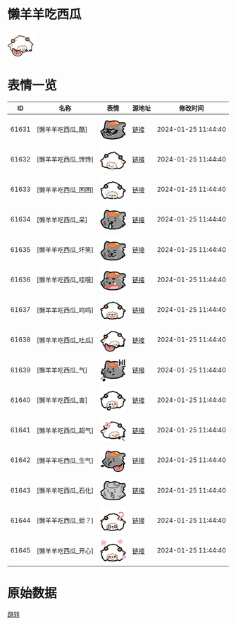 # 懒羊羊吃西瓜

<img src="./cover.png" height="60" alt="cover" />

# 表情一览

|ID|名称|表情|源地址|修改时间|
|----|----|----|----|----|
|61631|[懒羊羊吃西瓜_酷]|<img src="./pic/061631_%5B懒羊羊吃西瓜_酷%5D.png" height="60" alt="酷"/>|[链接](https://i0.hdslb.com/bfs/garb/ae688178ec9aa8f879d5564f7ca03328e55f0969.png)|2024-01-25 11:44:40|
|61632|[懒羊羊吃西瓜_馋馋]|<img src="./pic/061632_%5B懒羊羊吃西瓜_馋馋%5D.png" height="60" alt="馋馋"/>|[链接](https://i0.hdslb.com/bfs/garb/2f4ae8370b7561b1764311e3842d2811f57954d4.png)|2024-01-25 11:44:40|
|61633|[懒羊羊吃西瓜_困困]|<img src="./pic/061633_%5B懒羊羊吃西瓜_困困%5D.png" height="60" alt="困困"/>|[链接](https://i0.hdslb.com/bfs/garb/df219f770765b39b2aa1f849f296f927bb8a0d2c.png)|2024-01-25 11:44:40|
|61634|[懒羊羊吃西瓜_呆]|<img src="./pic/061634_%5B懒羊羊吃西瓜_呆%5D.png" height="60" alt="呆"/>|[链接](https://i0.hdslb.com/bfs/garb/28f644d505a264a47c2699bb6ff7cc3e1f138b53.png)|2024-01-25 11:44:40|
|61635|[懒羊羊吃西瓜_坏笑]|<img src="./pic/061635_%5B懒羊羊吃西瓜_坏笑%5D.png" height="60" alt="坏笑"/>|[链接](https://i0.hdslb.com/bfs/garb/b7edf1681920ae2999ba150e8fe16516d2830c75.png)|2024-01-25 11:44:40|
|61636|[懒羊羊吃西瓜_哇哦]|<img src="./pic/061636_%5B懒羊羊吃西瓜_哇哦%5D.png" height="60" alt="哇哦"/>|[链接](https://i0.hdslb.com/bfs/garb/7ca8dd45245d5a50eabc9449409923ed8f55bcb4.png)|2024-01-25 11:44:40|
|61637|[懒羊羊吃西瓜_呜呜]|<img src="./pic/061637_%5B懒羊羊吃西瓜_呜呜%5D.png" height="60" alt="呜呜"/>|[链接](https://i0.hdslb.com/bfs/garb/31a26a3c77b61143691c37a8350d4842f2cf571d.png)|2024-01-25 11:44:40|
|61638|[懒羊羊吃西瓜_吐瓜]|<img src="./pic/061638_%5B懒羊羊吃西瓜_吐瓜%5D.png" height="60" alt="吐瓜"/>|[链接](https://i0.hdslb.com/bfs/garb/8682723d4f02b12ae77baa0ed3fed0861fe74343.png)|2024-01-25 11:44:40|
|61639|[懒羊羊吃西瓜_气]|<img src="./pic/061639_%5B懒羊羊吃西瓜_气%5D.png" height="60" alt="气"/>|[链接](https://i0.hdslb.com/bfs/garb/1e042090e116cd19e917af193f1e8e6910599701.png)|2024-01-25 11:44:40|
|61640|[懒羊羊吃西瓜_害]|<img src="./pic/061640_%5B懒羊羊吃西瓜_害%5D.png" height="60" alt="害"/>|[链接](https://i0.hdslb.com/bfs/garb/0a02bbc048095afc11a6b037f656cf6305550163.png)|2024-01-25 11:44:40|
|61641|[懒羊羊吃西瓜_超气]|<img src="./pic/061641_%5B懒羊羊吃西瓜_超气%5D.png" height="60" alt="超气"/>|[链接](https://i0.hdslb.com/bfs/garb/fa984b70fbb3beca84942f1f574eaef42543af3a.png)|2024-01-25 11:44:40|
|61642|[懒羊羊吃西瓜_生气]|<img src="./pic/061642_%5B懒羊羊吃西瓜_生气%5D.png" height="60" alt="生气"/>|[链接](https://i0.hdslb.com/bfs/garb/11f6c17561cfba5ed3b0b349a00d0a3eac9f498c.png)|2024-01-25 11:44:40|
|61643|[懒羊羊吃西瓜_石化]|<img src="./pic/061643_%5B懒羊羊吃西瓜_石化%5D.png" height="60" alt="石化"/>|[链接](https://i0.hdslb.com/bfs/garb/6fb426f8f80e7841c29feb3d4e4cb138b46ea642.png)|2024-01-25 11:44:40|
|61644|[懒羊羊吃西瓜_蛤？]|<img src="./pic/061644_%5B懒羊羊吃西瓜_蛤？%5D.png" height="60" alt="蛤？"/>|[链接](https://i0.hdslb.com/bfs/garb/e319b0b1192d2134b4768e6fc06bcc430aba6382.png)|2024-01-25 11:44:40|
|61645|[懒羊羊吃西瓜_开心]|<img src="./pic/061645_%5B懒羊羊吃西瓜_开心%5D.png" height="60" alt="开心"/>|[链接](https://i0.hdslb.com/bfs/garb/7f92a4ee9e0a9e390bb1c4626c6b192f60748e99.png)|2024-01-25 11:44:40|

# 原始数据

[跳转](./raw.json)

